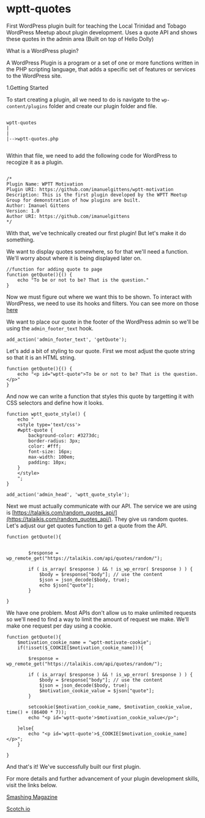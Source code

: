 # wptt-quotes

First WordPress plugin built for teaching the Local Trinidad and Tobago WordPress Meetup about plugin development. Uses a quote API and shows these quotes in the admin area (Built on top of Hello Dolly)

What is a WordPress plugin?

A WordPress Plugin is a program or a set of one or more functions written in the PHP scripting language, that adds a specific set of features or services to the WordPress site.


1.Getting Started

To start creating a plugin, all we need to do is navigate to the `wp-content/plugins` folder and create our plugin folder and file. 

````

wptt-quotes
|
|
|-->wptt-quotes.php


````

Within that file, we need to add the following code for WordPress to recogize it as a plugin. 

````

/*
Plugin Name: WPTT Motivation
Plugin URI: https://github.com/imanuelgittens/wptt-motivation
Description: This is the first plugin developed by the WPTT Meetup Group for demonstration of how plugins are built.
Author: Imanuel Gittens
Version: 1.0
Author URI: https://github.com/imanuelgittens
*/

````

With that, we've technically created our first plugin! But let's make it do something. 

We want to display quotes somewhere, so for that we'll need a function. We'll worry about where it is being displayed later on. 

````
//function for adding quote to page
function getQuote(){() {
	echo "To be or not to be? That is the question."
}

````

Now we must figure out where we want this to be shown. To interact with WordPress, we need to use its hooks and filters. You can see more on those [here](https://codex.wordpress.org/Plugin_API/Action_Reference)

We want to place our quote in the footer of the WordPress admin so we'll be using the `admin_footer_text` hook. 

````
add_action('admin_footer_text', 'getQuote');

````

Let's add a bit of styling to our quote. First we most adjust the quote string so that it is an HTML string. 

````
function getQuote(){() {
	echo "<p id="wptt-quote">To be or not to be? That is the question.</p>"
}
````

And now we can write a function that styles this quote by targetting it with CSS selectors and define how it looks. 

````
function wptt_quote_style() {
	echo "
	<style type='text/css'>
	#wptt-quote {
	    background-color: #3273dc;
	    border-radius: 3px;
	    color: #fff;
	    font-size: 16px;
	    max-width: 100em;
        padding: 10px;
	}
	</style>
	";
}

add_action('admin_head', 'wptt_quote_style');
````

Next we must actually communicate with our API. The service we are using is [https://talaikis.com/random_quotes_api/](https://talaikis.com/random_quotes_api/). They give us random quotes. Let's adjust our get quotes function to get a quote from the API. 


````
function getQuote(){


		$response = wp_remote_get("https://talaikis.com/api/quotes/random/");

		if ( is_array( $response ) && ! is_wp_error( $response ) ) {
		    $body = $response["body"]; // use the content  
		    $json = json_decode($body, true);
		    echo $json["quote"];
		}
	
}
````

We have one problem. Most APIs don't allow us to make unlimited requests so we'll need to find a way to limit the amount of request we make. We'll make one request per day using a cookie. 

````
function getQuote(){
	$motivation_cookie_name = "wptt-motivate-cookie";
	if(!isset($_COOKIE[$motivation_cookie_name])){

		$response = wp_remote_get("https://talaikis.com/api/quotes/random/");

		if ( is_array( $response ) && ! is_wp_error( $response ) ) {
		    $body = $response["body"]; // use the content  
		    $json = json_decode($body, true);
		    $motivation_cookie_value = $json["quote"];
		}

		setcookie($motivation_cookie_name, $motivation_cookie_value, time() + (86400 * 7));
		echo "<p id='wptt-quote'>$motivation_cookie_value</p>";
		
	}else{
		echo "<p id='wptt-quote'>$_COOKIE[$motivation_cookie_name]</p>";
	}
	
}

````
And that's it! We've successfully built our first plugin.

For more details and further advancement of your plugin development skills, visit the links below.


[Smashing Magazine](https://www.smashingmagazine.com/2011/09/how-to-create-a-wordpress-plugin/)

[Scotch.io](https://scotch.io/tutorials/how-to-build-a-wordpress-plugin-part-1)
